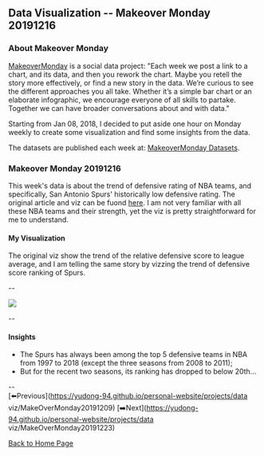 <head>
  <!-- Global site tag (gtag.js) - Google Analytics -->
<script async src="https://www.googletagmanager.com/gtag/js?id=UA-112502179-1"></script>
<script>
  window.dataLayer = window.dataLayer || [];
  function gtag(){dataLayer.push(arguments);}
  gtag('js', new Date());

  gtag('config', 'UA-112502179-1');
</script>
</head>


## Data Visualization -- Makeover Monday 20191216

### About Makeover Monday

[MakeoverMonday](http://www.makeovermonday.co.uk/) is a social data project:
"Each week we post a link to a chart, and its data, and then you rework the chart.
Maybe you retell the story more effectively, or find a new story in the data.
We’re curious to see the different approaches you all take. Whether it’s a simple bar chart or an elaborate infographic, we encourage everyone of all skills to partake.
Together we can have broader conversations about and with data."

Starting from Jan 08, 2018, I decided to put aside one hour on Monday weekly to create some visualization and find some insights from the data.

The datasets are published each week at: [MakeoverMonday Datasets](http://www.makeovermonday.co.uk/data/).

### Makeover Monday 20191216

This week's data is about the trend of defensive rating of NBA teams, and specifically, San Antonio Spurs' historically low defensive rating. The original article and viz can be fuond [here](https://fivethirtyeight.com/features/the-spurs-have-never-been-this-bad-at-defense/). I am not very familiar with all these NBA teams and their strength, yet the viz is pretty straightforward for me to understand.  

#### My Visualization

The original viz show the trend of the relative defensive score to league average, and I am telling the same story by vizzing the trend of defensive score ranking of Spurs.  

--  
<div class='tableauPlaceholder' id='viz1576548085713' style='position: relative'>
<noscript><a href='#'>
  <img alt=' ' src='https:&#47;&#47;public.tableau.com&#47;static&#47;images&#47;Ma&#47;MakeOverMonday20191216&#47;NBADefensiveRankSpurs&#47;1_rss.png' style='border: none' />
</a></noscript>
<object class='tableauViz'  style='display:none;'>
  <param name='host_url' value='https%3A%2F%2Fpublic.tableau.com%2F' /> 
  <param name='embed_code_version' value='3' /> 
  <param name='site_root' value='' />
  <param name='name' value='MakeOverMonday20191216&#47;NBADefensiveRankSpurs' />
  <param name='tabs' value='no' />
  <param name='toolbar' value='yes' />
  <param name='static_image' value='https:&#47;&#47;public.tableau.com&#47;static&#47;images&#47;Ma&#47;MakeOverMonday20191216&#47;NBADefensiveRankSpurs&#47;1.png' />
  <param name='animate_transition' value='yes' />
  <param name='display_static_image' value='yes' />
  <param name='display_spinner' value='yes' />
  <param name='display_overlay' value='yes' />
  <param name='display_count' value='yes' />
  <param name='filter' value='publish=yes' />
</object></div>            
<script type='text/javascript'>                
  var divElement = document.getElementById('viz1576548085713');           
  var vizElement = divElement.getElementsByTagName('object')[0];        
  if ( divElement.offsetWidth > 800 ) { vizElement.style.width='800px';vizElement.style.height='627px';} else if ( divElement.offsetWidth > 500 ) { vizElement.style.width='800px';vizElement.style.height='627px';} else { vizElement.style.width='100%';vizElement.style.height='727px';}    
  var scriptElement = document.createElement('script');      
  scriptElement.src = 'https://public.tableau.com/javascripts/api/viz_v1.js';     
  vizElement.parentNode.insertBefore(scriptElement, vizElement);            
</script>
  
  
--  

#### Insights
* The Spurs has always been among the top 5 defensive teams in NBA from 1997 to 2018 (except the three seasons from 2008 to 2011);  
* But for the recent two seasons, its ranking has dropped to below 20th...  

--  
[⬅️Previous](https://yudong-94.github.io/personal-website/projects/data viz/MakeOverMonday20191209) [➡️Next](https://yudong-94.github.io/personal-website/projects/data viz/MakeOverMonday20191223)   
  
[Back to Home Page](https://yudong-94.github.io/personal-website/)

